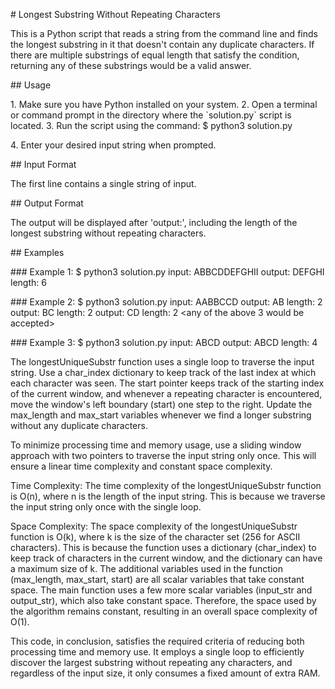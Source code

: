\# Longest Substring Without Repeating Characters

This is a Python script that reads a string from the command line and
finds the longest substring in it that doesn\'t contain any duplicate
characters. If there are multiple substrings of equal length that
satisfy the condition, returning any of these substrings would be a
valid answer.

\## Usage

1\. Make sure you have Python installed on your system. 2. Open a
terminal or command prompt in the directory where the \`solution.py\`
script is located. 3. Run the script using the command: \$ python3
solution.py

4\. Enter your desired input string when prompted.

\## Input Format

The first line contains a single string of input.

\## Output Format

The output will be displayed after \'output:\', including the length of
the longest substring without repeating characters.

\## Examples

\### Example 1: \$ python3 solution.py input: ABBCDDEFGHII output:
DEFGHI length: 6

\### Example 2: \$ python3 solution.py input: AABBCCD output: AB length:
2 output: BC length: 2 output: CD length: 2 \<any of the above 3 would
be accepted\>

\### Example 3: \$ python3 solution.py input: ABCD output: ABCD length:
4

The longestUniqueSubstr function uses a single loop to traverse the
input string. Use a char_index dictionary to keep track of the last
index at which each character was seen. The start pointer keeps track of
the starting index of the current window, and whenever a repeating
character is encountered, move the window\'s left boundary (start) one
step to the right. Update the max_length and max_start variables
whenever we find a longer substring without any duplicate characters.

To minimize processing time and memory usage, use a sliding window
approach with two pointers to traverse the input string only once. This
will ensure a linear time complexity and constant space complexity.

Time Complexity: The time complexity of the longestUniqueSubstr function
is O(n), where n is the length of the input string. This is because we
traverse the input string only once with the single loop.

Space Complexity: The space complexity of the longestUniqueSubstr
function is O(k), where k is the size of the character set (256 for
ASCII characters). This is because the function uses a dictionary
(char_index) to keep track of characters in the current window, and the
dictionary can have a maximum size of k. The additional variables used
in the function (max_length, max_start, start) are all scalar variables
that take constant space. The main function uses a few more scalar
variables (input_str and output_str), which also take constant space.
Therefore, the space used by the algorithm remains constant, resulting
in an overall space complexity of O(1).

This code, in conclusion, satisfies the required criteria of reducing
both processing time and memory use. It employs a single loop to
efficiently discover the largest substring without repeating any
characters, and regardless of the input size, it only consumes a fixed
amount of extra RAM.
